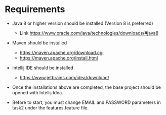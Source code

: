 # Requirements

* Java 8 or higher version should be installed (Version 8 is preferred)

    * Link https://www.oracle.com/java/technologies/downloads/#java8


* Maven should be installed
    * https://maven.apache.org/download.cgi
    * https://maven.apache.org/install.html


* Intellij IDE should be installed
    * https://www.jetbrains.com/idea/download/


* Once the installations above are completed, the base project should be opened with Intellij Idea. 

* Before to start, you must change EMAIL  and PASSWORD parameters in task2 under the features.feature file.

